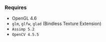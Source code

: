 ### Requires

- OpenGL 4.6
- `glm`, `glfw`, `glad` (Bindless Texture Extension)
- `Assimp 5.2`
- `OpenCV 4.5.5`

